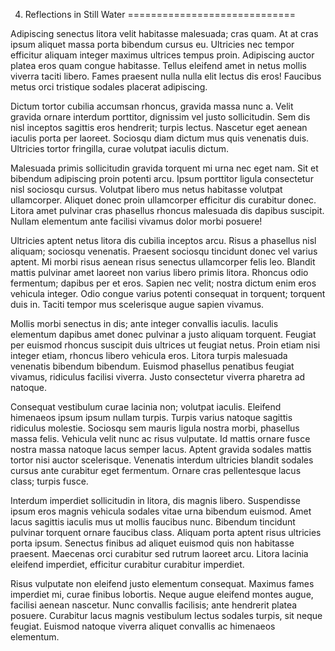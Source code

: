 4. Reflections in Still Water
=============================

Adipiscing senectus litora velit habitasse malesuada; cras quam. At at cras ipsum aliquet massa porta bibendum cursus eu. Ultricies nec tempor efficitur aliquam integer maximus ultrices tempus proin. Adipiscing auctor platea eros quam congue habitasse. Tellus eleifend amet in netus mollis viverra taciti libero. Fames praesent nulla nulla elit lectus dis eros! Faucibus metus orci tristique sodales placerat adipiscing.

Dictum tortor cubilia accumsan rhoncus, gravida massa nunc a. Velit gravida ornare interdum porttitor, dignissim vel justo sollicitudin. Sem dis nisl inceptos sagittis eros hendrerit; turpis lectus. Nascetur eget aenean iaculis porta per laoreet. Sociosqu diam dictum mus quis venenatis duis. Ultricies tortor fringilla, curae volutpat iaculis dictum.

Malesuada primis sollicitudin gravida torquent mi urna nec eget nam. Sit et bibendum adipiscing proin potenti arcu. Ipsum porttitor ligula consectetur nisl sociosqu cursus. Volutpat libero mus netus habitasse volutpat ullamcorper. Aliquet donec proin ullamcorper efficitur dis curabitur donec. Litora amet pulvinar cras phasellus rhoncus malesuada dis dapibus suscipit. Nullam elementum ante facilisi vivamus dolor morbi posuere!

Ultricies aptent netus litora dis cubilia inceptos arcu. Risus a phasellus nisl aliquam; sociosqu venenatis. Praesent sociosqu tincidunt donec vel varius aptent. Mi morbi risus aenean risus senectus ullamcorper felis leo. Blandit mattis pulvinar amet laoreet non varius libero primis litora. Rhoncus odio fermentum; dapibus per et eros. Sapien nec velit; nostra dictum enim eros vehicula integer. Odio congue varius potenti consequat in torquent; torquent duis in. Taciti tempor mus scelerisque augue sapien vivamus.

Mollis morbi senectus in dis; ante integer convallis iaculis. Iaculis elementum dapibus amet donec pulvinar a justo aliquam torquent. Feugiat per euismod rhoncus suscipit duis ultrices ut feugiat netus. Proin etiam nisi integer etiam, rhoncus libero vehicula eros. Litora turpis malesuada venenatis bibendum bibendum. Euismod phasellus penatibus feugiat vivamus, ridiculus facilisi viverra. Justo consectetur viverra pharetra ad natoque.

Consequat vestibulum curae lacinia non; volutpat iaculis. Eleifend himenaeos ipsum ipsum nullam turpis. Turpis varius natoque sagittis ridiculus molestie. Sociosqu sem mauris ligula nostra morbi, phasellus massa felis. Vehicula velit nunc ac risus vulputate. Id mattis ornare fusce nostra massa natoque lacus semper lacus. Aptent gravida sodales mattis tortor nisi auctor scelerisque. Venenatis interdum ultricies blandit sodales cursus ante curabitur eget fermentum. Ornare cras pellentesque lacus class; turpis fusce.

Interdum imperdiet sollicitudin in litora, dis magnis libero. Suspendisse ipsum eros magnis vehicula sodales vitae urna bibendum euismod. Amet lacus sagittis iaculis mus ut mollis faucibus nunc. Bibendum tincidunt pulvinar torquent ornare faucibus class. Aliquam porta aptent risus ultricies porta ipsum. Senectus finibus ad aliquet euismod quis non habitasse praesent. Maecenas orci curabitur sed rutrum laoreet arcu. Litora lacinia eleifend imperdiet, efficitur curabitur curabitur imperdiet.

Risus vulputate non eleifend justo elementum consequat. Maximus fames imperdiet mi, curae finibus lobortis. Neque augue eleifend montes augue, facilisi aenean nascetur. Nunc convallis facilisis; ante hendrerit platea posuere. Curabitur lacus magnis vestibulum lectus sodales turpis, sit neque feugiat. Euismod natoque viverra aliquet convallis ac himenaeos elementum.
